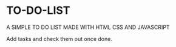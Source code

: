# TO-DO-LIST

A SIMPLE TO DO LIST MADE WITH HTML CSS AND JAVASCRIPT

Add tasks and check them out once done.